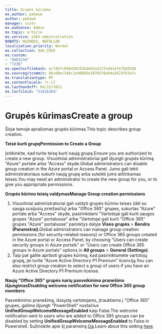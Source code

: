 ```yaml
---
title: Grupės kūrimas
ms.author: pebaum
author: pebaum
manager: scotv
ms.audience: Admin
ms.topic: article
ms.service: o365-administration
ROBOTS: NOINDEX, NOFOLLOW
localization_priority: Normal
ms.collection: Adm_O365
ms.custom:
- "9003234"
- "7230"
ms.openlocfilehash: ec74b7c098d302d3bdeb5a412fad41efe7b82b98
ms.sourcegitcommit: 8bc60ec34bc1e40685e3976576e04a2623f63a7c
ms.translationtype: MT
ms.contentlocale: lt-LT
ms.lasthandoff: 04/15/2021
ms.locfileid: "51816364"
---
```

# <a name="create-a-group"></a><span data-ttu-id="331a6-102">Grupės kūrimas</span><span class="sxs-lookup"><span data-stu-id="331a6-102">Create a group</span></span>

<span data-ttu-id="331a6-103">Šioje temoje aprašomas grupės kūrimas.</span><span class="sxs-lookup"><span data-stu-id="331a6-103">This topic describes group creation.</span></span>

<span data-ttu-id="331a6-104">**Teisė kurti grupę**</span><span class="sxs-lookup"><span data-stu-id="331a6-104">**Permission to Create a Group**</span></span>

<span data-ttu-id="331a6-105">Įsitikinkite, kad turite teisę kurti naują grupę.</span><span class="sxs-lookup"><span data-stu-id="331a6-105">Ensure you are authorized to create a new group.</span></span> <span data-ttu-id="331a6-106">Visuotiniai administratoriai gali išjungti grupės kūrimą "Azure" portale arba "Access" skyde.</span><span class="sxs-lookup"><span data-stu-id="331a6-106">Global administrators can disable group creation in the Azure portal or Access Panel.</span></span> <span data-ttu-id="331a6-107">Jums gali tekti administratoriaus sukurti naują grupę arba suteikti jums atitinkamas teises.</span><span class="sxs-lookup"><span data-stu-id="331a6-107">You may need an administrator to create the new group for you, or to give you appropriate permissions.</span></span>

<span data-ttu-id="331a6-108">**Grupės kūrimo teisių valdymas**</span><span class="sxs-lookup"><span data-stu-id="331a6-108">**Manage Group creation permissions**</span></span>

1. <span data-ttu-id="331a6-109">Visuotiniai administratoriai gali valdyti grupės kūrimo teises (dėl su sauga susijusių priežasčių) arba "Office 365" grupes, sukurtas "Azure" portale arba "Access" skyde, pasirinkdami "Vartotojai gali kurti saugos grupes "Azure" portaluose" arba "Vartotojai gali kurti "Office 365" grupes "Azure" portaluose" parinktys dalyje **Visos grupės**  >  **Bendra (Parametrai)**.</span><span class="sxs-lookup"><span data-stu-id="331a6-109">Global administrators can manage group creation permissions (for security-related reasons) or Office 365 groups created in the Azure portal or Access Panel, by choosing "Users can create security groups in Azure portals" or "Users can create Office 365 groups in Azure portals" options in **All groups** > **General (Settings)**.</span></span>
2. <span data-ttu-id="331a6-110">Taip pat galite apriboti grupės kūrimą, kad pasirinktumėte vartotojų grupę, jei turite "Azure Active Directory P1 Premium" licenciją.</span><span class="sxs-lookup"><span data-stu-id="331a6-110">You can also restrict group creation to select a group of users if you have an Azure Active Directory P1 Premium license.</span></span>

<span data-ttu-id="331a6-111">**Naujų "Office 365" grupės narių pasveikinimo pranešimo išjungimas**</span><span class="sxs-lookup"><span data-stu-id="331a6-111">**Disabling welcome notification for new Office 365 group members**</span></span>

<span data-ttu-id="331a6-112">Pasveikinimo pranešimą, išsiųstą vartotojams, įtrauktiems į "Office 365" grupes, galima išjungti "PowerShell" nustačius **UnifiedGroupWelcomeMessageEnabled** kaip False.</span><span class="sxs-lookup"><span data-stu-id="331a6-112">The welcome notification sent to users who are added to Office 365 groups can be disabled by setting **UnifiedGroupWelcomeMessageEnabled** to False in Powershell.</span></span> <span data-ttu-id="331a6-113">Sužinokite apie šį parametrą [čia](https://docs.microsoft.com/powershell/module/exchange/set-unifiedgroup?view=exchange-ps&preserve-view=true).</span><span class="sxs-lookup"><span data-stu-id="331a6-113">Learn about this setting [here](https://docs.microsoft.com/powershell/module/exchange/set-unifiedgroup?view=exchange-ps&preserve-view=true).</span></span>

